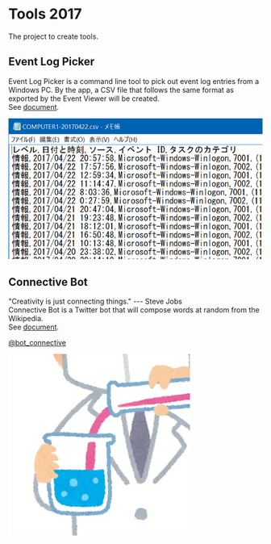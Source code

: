 # Tools 2017
The project to create tools.

## Event Log Picker
Event Log Picker is a command line tool to pick out event log entries from a Windows PC.
By the app, a CSV file that follows the same format as exported by the Event Viewer will be created.  
See [document](https://github.com/sakapon/Tools-2017/wiki/Event-Log-Picker).

![EventLogPicker-CSV](Images/EventLogPicker/EventLogPicker-CSV.png)

## Connective Bot
"Creativity is just connecting things." --- Steve Jobs  
Connective Bot is a Twitter bot that will compose words at random from the Wikipedia.  
See [document](https://github.com/sakapon/Tools-2017/wiki/Connective-Bot).

[@bot_connective](https://twitter.com/bot_connective)

![ConnectiveBot](ConnectiveBot/Twitter/ConnectiveBot-20170509.jpg)
